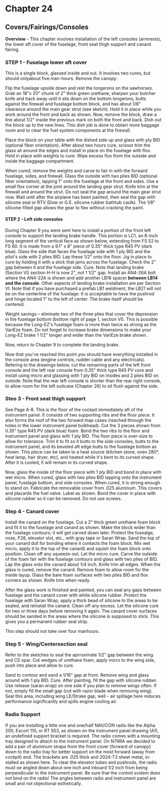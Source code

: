 # Chapter 24 

## Covers/Fairings/Consoles 

**Overview** - This chapter involves installation of 
the left consoles (armrests), the lower aft cover of the fuselage, front seat thigh support and canard fairing. 

### STEP 1 - Fuselage lower aft cover

This is a single block, glassed inside and out.
It involves two cures, but should onlyabout five man-hours.
Remove the canopy.

Flip the fuselage upside down and rest the longerons on the sawhorses.
Grab an 18"x 20" chunk of 2" thick green urethane, sharpen your butcher knife and hack away until it sits down on the bottom longerons, butts against the firewall and fuselage bottom block, and has about 1/8" clearance around the main gear strut (see sketch).
Hold it in place while you work around the front and back as shown.
Now, remove the block, draw a line about 1/2" inside the previous mark on both the front and back.
Dish out the block up to the new lines.
This dish job is done to obtain more baggage room and to clear the fuel system components at the firewall.

Place the block on your table with the dished side up and glass with ply BID (optional fiber orientation).
After about two hours cure, scissor trim the glass all around the edges and install in place on the fuselage with flox.
Hold in place with weights to cure.
Wipe excess flox from the outside and inside the baggage  compartment.

When cured, remove the weights and carve to fair in with the forward fuselage, sides, and firewall.
Glass the outside with two plies BID (optional fiber orientation), lapping 1" onto the fuselage at the front and sides.
Use a small flox corner at the joint around the landing gear strut.
Knife trim at the firewall and around the strut. 
Do not seal the gap around the main gear strut now.
Wait until after the airplane has been painted, then seal the gap with silicone seal or RTV (Dow or G.E. silicone rubber bathtub caulk).
The 1/8" silicone-filled gap allows the gear to flex without cracking the paint. 

#### STEP 2 - Left side consoles

During Chapter 9 you were sent here to install a portion of the front left console to support the landing brake handle.
This portion is LC1, an 8-inch long segment of the vertical face as shown below, extending from FS 52 to FS 60.
It is made from a 9.1" x 8" piece of 0.35" thick type R45 PV (dark blue).
Glass the side that faces the fuselage side with 1 ply BID and the pilot's side with 2 plies BID.
Lap these 1/2" onto the floor.
Jig in place to cure by holding it with a stick that jams across the fuselage.
Check the 2" gap between it and the fuselage side.
Cure.
Note that landing brake (Section VI) section H-H is now 2", not 1 1/2" gap. 
Install an AN4-26A bolt where the AN4-22A is shown and add another LB16 spacer **between LB14 and the console**. 
Other aspects of landing brake installation are per Section VI.
Note that if you have purchased a prefab LB1 weldment, the LB21 will not be on the centerline of the fuselage.
It is acceptable to have the pushrod and hinge located 1" to the left of center.
The brake itself should be centered.

Weight savings – eliminate two of the three plies that cover the depression in the fuselage bottom (bottom right of page 1, section VI).
This is possible because the Long-EZ's fuselage foam is more than twice as strong as the VariEze foam.
Do not forget to increase brake dimensions to make your Long-EZ brake 1 1/2" longer and wider than the VariEze brake shown.

Now, return to Chapter 9 to complete the landing 
brake. 

Now that you've reached this point you should have 
everything installed in the console area (engine controls, rudder cable and any electricals).
Refering to the drawings below, cut the remaining parts of the left front console and the left rear console 
from 0.35" thick type R45 PV core and install using micro and glassing with 1 ply BID on insides and 2 plies BID on outside.
Note that the rear left console is shorter than the rear right console, to allow room for the left suitcase (Chapter 26) to sit flush against the side. 

### Steo 3 - Front seat thigh support

See Page A-8.
This is the floor of the cockpit immediately aft of the instrument panel.
It consists of two supporting ribs and the floor piece.
It also forms the roof of the two forward map cases (reached through the holes in the lower instrument panel bulkhead).
Cut the 3 pieces shown from 0.35" type R45 PV (dark 
blue) foam.
Bond the two ribs to the floor and instrument panel and glass with 1 ply BID.
The floor piece is over-size to allow for tolerance.
Trim it to fit so it butts to the side consoles, butts to the instrument panel, and its beveled aft edge butts to the fuselage bottom as shown.
This piece can be taken to a heat source (kitchen stove, oven 280°, heat lamp, hair dryer, etc), and heated while it's bent to its curved shape.
After it is cooled, it will remain in its curved shape.

Now, glass the inside of the floor piece with 1 ply BID and bond in place with wet micro.
When cured, glass with two plies BID lapping onto the instrument panel, fuselage bottom, and side consoles.
When cured, it is strong enough to stand on.
Fabricate the removable cover from .025 aluminum. 
This covers and placards the fuel valve.
Label as shown.
Bond the cover in place with silicone rubber so it can be removed.
Do not use screws. 

### Step 4 - Canard cover

Install the canard on the fuselage.
Cut a 2" thick green urethane foam block and fit it to the fuselage and canard as shown.
Make the block wider than the fuselage con­tours; it will get carved down later.
Protect the fusealge, nose, F28, elevator slot, etc., with gray tape or Saran Wrap.
Sand the top of your canard dull for bonding where it contacts the foam block.
Mix wet micro, apply it to the top of the canard) and squish the foam block onto position.
Clean off any squeeze-out.
Let the micro cure.
Carve the outside of the foam fair with the fuselage contours and glass with two plies of BID.
Lap the glass onto the canard about 1/4 inch.
Knife trim all edges.
When the glass is cured, remove the canard.
Remove foam to allow room for the inside layup.
Glass the bare foam surfaces with two plies BID and flox corners as shown.
Knife trim when ready.

After the glass work is finished and painted, you can seal any gaps between fuse­lage and the canard cover with white sili­cone rubber.
Protect the fuselage with Saran Wrap, apply a thick bead of silicone to the areas to be sealed, and reinstall the canard.
Clean off any excess.
Let the silicone cure for two or three days before removing it again.
The canard cover surfaces should be sanded in the areas where the sili­cone is supposed to stick.
This gives you a permanent rubber seal strip. 

This step should not take over four man­hours.

### Step 5 - Wing/Centersection seal

Refer to the sketches to seal the aprroximate 1/2" gap between the wing and CS spar.
Cut wedges of urethane foam, apply micro to the wing side, push into place and allow to cure.

Sand to contour and sand a 1/16" gap at front.
Remove wing and glass around with 1 ply BID.
Cure.
After painting, fill the gap with silicone rubber.
Use release (saran wrap) on one side if you plan to remove wings often.
If not, simply fill the small gap (cut with razor blade when removing wing).
Seal this area, including wing LE/Strake gap, well - air spillage here reduces performance significantly and spills engine cooling air. 

### Radio Support 
If you are install­ing a little one and one/half NAV/CON radio like the Alpha 200, Escort 110, or RT 553, as shown on 
the instrument panel draw­ing (A1), an undefined support bracket is requir­ed.
The radio comes with a mounting tray designed to attach to the instru­ment panel.
On N79RA we decided to add a pair of aluminum straps from the front cover (forward of canopy) down to the radio tray for better support on the most forward (away from cockpit) end.
The brack­ets are .025 thick and 2024-T3 sheet metal, in­stalled as shown here.
To clear the elevator tubes and pushrods, the radio must oe angled down about one inch and inboard 1/2 inch from being perpendi­cular to the instrument panel.
Be sure that the control svstem does not bind on the radio!
The angles between radio and instrument panel are small and not objectional esthe­tically. 
